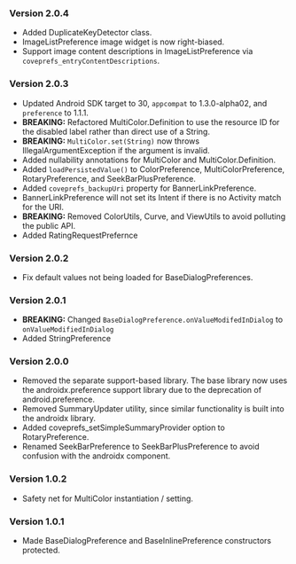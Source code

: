 ### Version 2.0.4
 * Added DuplicateKeyDetector class.
 * ImageListPreference image widget is now right-biased.
 * Support image content descriptions in ImageListPreference via `coveprefs_entryContentDescriptions`.

### Version 2.0.3
 * Updated Android SDK target to 30, `appcompat` to 1.3.0-alpha02, and `preference` to 1.1.1.
 * **BREAKING:** Refactored MultiColor.Definition to use the resource ID for the disabled label 
 rather than direct use of a String.
 * **BREAKING:** `MultiColor.set(String)` now throws IllegalArgumentException if the argument is invalid.
 * Added nullability annotations for MultiColor and MultiColor.Definition.
 * Added `loadPersistedValue()` to ColorPreference, MultiColorPreference, RotaryPreference, and SeekBarPlusPreference.
 * Added `coveprefs_backupUri` property for BannerLinkPreference.
 * BannerLinkPreference will not set its Intent if there is no Activity match for the URI.
 * **BREAKING:** Removed ColorUtils, Curve, and ViewUtils to avoid polluting the public API.
 * Added RatingRequestPrefernce

### Version 2.0.2
 * Fix default values not being loaded for BaseDialogPreferences.

### Version 2.0.1
 * **BREAKING:** Changed `BaseDialogPreference.onValueModifedInDialog` to `onValueModifiedInDialog`
 * Added StringPreference

### Version 2.0.0
 * Removed the separate support-based library. The base library now uses the androidx.preference support library due to the deprecation of android.preference.
 * Removed SummaryUpdater utility, since similar functionality is built into the androidx library.
 * Added coveprefs_setSimpleSummaryProvider option to RotaryPreference.
 * Renamed SeekBarPreference to SeekBarPlusPreference to avoid confusion with the androidx component.

### Version 1.0.2
 * Safety net for MultiColor instantiation / setting.
 
### Version 1.0.1
  * Made BaseDialogPreference and BaseInlinePreference constructors protected.